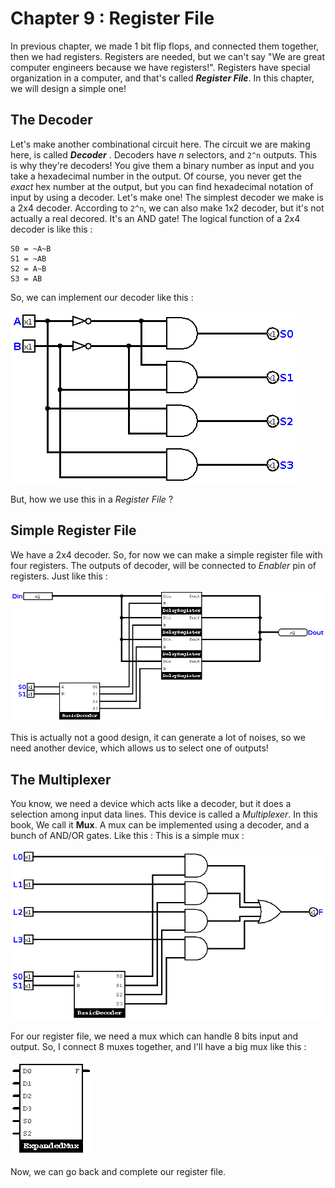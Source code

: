 # Chapter 9 : Register File

In previous chapter, we made 1 bit flip flops, and connected them together, then we had registers. Registers are needed, 
but we can't say "We are great computer engineers because we have registers!". Registers have special organization in a computer,
and that's called ___Register File___. In this chapter, we will design a simple one!

## The Decoder
Let's make another combinational circuit here. The circuit we are making here, is called ***Decoder*** . 
Decoders have *n* selectors, and `2^n` outputs. This is why they're decoders! You give them a binary number as
input and you take a hexadecimal number in the output. Of course, you never get the *exact* hex number at the output, 
but you can find hexadecimal notation of input by using a decoder. Let's make one! The simplest decoder we make is a 
2x4 decoder. According to `2^n`, we can also make 1x2 decoder, but it's not actually a real decored. It's an AND gate! 
The logical function of a 2x4 decoder is like this : 
```
S0 = ~A~B  
S1 = ~AB 
S2 = A~B 
S3 = AB 
``` 
So, we can implement our decoder like this : 

![2x4 Decoder](figures/2x4Decoder.png)

But, how we use this in a *Register File* ? 

## Simple Register File 
We have a 2x4 decoder. So, for now we can make a simple register file with four registers. The outputs of decoder, 
will be connected to *Enabler* pin of registers. Just like this : 

![Simple Register File](figures/SimpleRegisterFile.png)

This is actually not a good design, it can generate a lot of noises, so we need another device, which allows us to select 
one of outputs! 

## The Multiplexer 
You know, we need a device which acts like a decoder, but it does a selection among input data lines. This device is called 
a *Multiplexer*. In this book, We call it **Mux**. A mux can be implemented using a decoder, and a bunch of AND/OR gates. Like this :
This is a simple mux : 

![Basic Mux](figures/BasicMux.png)

For our register file, we need a mux which can handle 8 bits input and output. So, I connect 8 muxes together, and I'll have 
a big mux like this : 

![Expanded Mux](figures/ExpandedMux.png) 

Now, we can go back and complete our register file. 